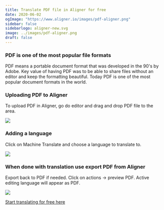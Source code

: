 ```yaml
---
title: Translate PDF file in Aligner for free
date: 2020-06-02
ogImage: "https://www.aligner.io/images/pdf-aligner.png"
sidebar: false
sidebarlogo: aligner-new.svg
image: ../images/pdf-aligner.png
draft: false
---
```


### PDF is one of the most popular file formats

PDF means a portable document format that was developed in the 90's by Adobe. Key value of having PDF was to be able to share files without an editor and keep the formatting beautiful. Today PDF is one of the most popular document formats in the world.


### Uploading PDF to Aligner

To upload PDF in Aligner, go do editor and drag and drop PDF file to the area.

![](../aligner-pdf.gif)

### Adding a language

Click on Machine Translate and choose a language to translate to.

![](../aligner-add-language.gif)

### When done with translation use export PDF from Aligner

Export back to PDF if needed. Click on actions -> preview PDF. Active editing language will appear as PDF.

![](../aligner-export-pdf.gif)


[Start translating for free here](https://app.aligner.io)